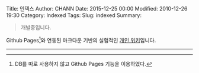 Title: 인덱스
Author: CHANN
Date: 2015-12-25 00:00
Modified: 2010-12-26 19:30
Category: Indexed
Tags: 
Slug: indexed
Summary: 

> 개발중입니다.

Github Pages[^1]와 연동된 마크다운 기반의 실험적인 [개인 위키](메인>)입니다.

------

[^1]: DB를 따로 사용하지 않고 Github Pages 기능을 이용하였다.